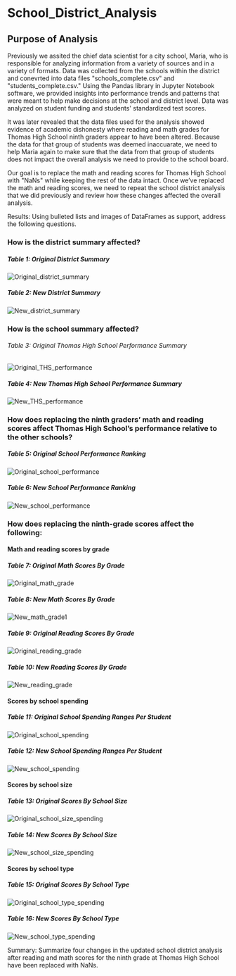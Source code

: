 # School_District_Analysis
## Purpose of Analysis 
Previously we assited the chief data scientist for a city school, Maria, who is responsible for analyzing information from a variety of sources and in a variety of formats. Data was collected from the schools within the district and conevrted into data files "schools_complete.csv" and "students_complete.csv." Using the Pandas library in Jupyter Notebook software, we provided insights into performance trends and patterns that were meant to help make decisions at the school and district level. Data was analyzed on student funding and students' standardized test scores. 

It was later revealed that the data files used for the analysis showed evidence of academic dishonesty where reading and math grades for Thomas High School ninth graders appear to have been altered. Because the data for that group of students was deemed inaccuarate, we need to help Maria again to make sure that the data from that group of students does not impact the overall analysis we need to provide to the school board. 

Our goal is to replace the math and reading scores for Thomas High School with "NaNs" while keeping the rest of the data intact. Once we’ve replaced the math and reading scores, we need to repeat the school district analysis that we did previously and review how these changes affected the overall analysis.


Results: Using bulleted lists and images of DataFrames as support, address the following questions.

### How is the district summary affected?

##### Table 1: Original District Summary
![Original_district_summary](https://github.com/AviLevyHTX/School_District_Analysis/blob/main/analysis/Original_district_summary2.PNG)

##### Table 2: New District Summary
![New_district_summary](https://github.com/AviLevyHTX/School_District_Analysis/blob/main/analysis/New_district_summary.PNG)



### How is the school summary affected?
###### Table 3: Original Thomas High School Performance Summary
![Original_THS_performance](https://github.com/AviLevyHTX/School_District_Analysis/blob/main/analysis/Original_THS_performance1.PNG)

##### Table 4: New Thomas High School Performance Summary
![New_THS_performance](https://github.com/AviLevyHTX/School_District_Analysis/blob/main/analysis/New_THS_performance.PNG)



### How does replacing the ninth graders’ math and reading scores affect Thomas High School’s performance relative to the other schools?

##### Table 5: Original School Performance Ranking
![Original_school_performance](https://github.com/AviLevyHTX/School_District_Analysis/blob/main/analysis/Original_school_performance1.PNG)

##### Table 6: New School Performance Ranking
![New_school_performance](https://github.com/AviLevyHTX/School_District_Analysis/blob/main/analysis/New_school_performance.PNG)


### How does replacing the ninth-grade scores affect the following:

#### Math and reading scores by grade

##### Table 7: Original Math Scores By Grade
![Original_math_grade](https://github.com/AviLevyHTX/School_District_Analysis/blob/main/analysis/Original_math_grade.PNG)

##### Table 8: New Math Scores By Grade
![New_math_grade1](https://github.com/AviLevyHTX/School_District_Analysis/blob/main/analysis/New_math_grade1.PNG)

##### Table 9: Original Reading Scores By Grade
![Original_reading_grade](https://github.com/AviLevyHTX/School_District_Analysis/blob/main/analysis/Original_reading_grade.PNG)

##### Table 10: New Reading Scores By Grade
![New_reading_grade](https://github.com/AviLevyHTX/School_District_Analysis/blob/main/analysis/New_reading_grade.PNG)




#### Scores by school spending

##### Table 11: Original School Spending Ranges Per Student
![Original_school_spending](https://github.com/AviLevyHTX/School_District_Analysis/blob/main/analysis/Original_school_spending.PNG)

##### Table 12: New School Spending Ranges Per Student
![New_school_spending](https://github.com/AviLevyHTX/School_District_Analysis/blob/main/analysis/New_school_spending.PNG)

#### Scores by school size

##### Table 13: Original Scores By School Size
![Original_school_size_spending](https://github.com/AviLevyHTX/School_District_Analysis/blob/main/analysis/Original_school_size_spending.PNG)

##### Table 14: New Scores By School Size
![New_school_size_spending](https://github.com/AviLevyHTX/School_District_Analysis/blob/main/analysis/New_school_size_spending.PNG)

#### Scores by school type

##### Table 15: Original Scores By School Type
![Original_school_type_spending](https://github.com/AviLevyHTX/School_District_Analysis/blob/main/analysis/Original_school_type_spending.PNG)

##### Table 16: New Scores By School Type
![New_school_type_spending](https://github.com/AviLevyHTX/School_District_Analysis/blob/main/analysis/New_school_type_spending.PNG) 

Summary: Summarize four changes in the updated school district analysis after reading and math scores for the ninth grade at Thomas High School have been replaced with NaNs.
